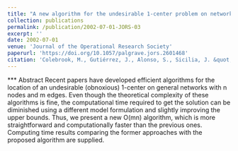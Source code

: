 ```yaml
---
title: "A new algorithm for the undesirable 1-center problem on networks"
collection: publications
permalink: /publication/2002-07-01-JORS-03
excerpt: ''
date: 2002-07-01
venue: 'Journal of the Operational Research Society'
paperurl: 'https://doi.org/10.1057/palgrave.jors.2601468'
citation: 'Colebrook, M., Gutiérrez, J., Alonso, S., Sicilia, J. &quot;A new algorithm for the undesirable 1-center problem on networks&quot;. <i>Journal of the Operational Research Society</i> 53(12), 1357-1366 (2002)' #'Your Name, You. (2015). &quot;Paper Title Number 3.&quot; <i>Journal 1</i>. 1(3).'
---
```

*** Abstract
Recent papers have developed efficient algorithms for the location of an undesirable (obnoxious) 1-center on general networks with n nodes and m edges. Even though the theoretical complexity of these algorithms is fine, the computational time required to get the solution can be diminished using a different model formulation and slightly improving the upper bounds. Thus, we present a new O(mn) algorithm, which is more straightforward and computationally faster than the previous ones. Computing time results comparing the former approaches with the proposed algorithm are supplied. 
